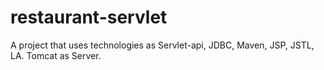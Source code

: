 # restaurant-servlet
A project that uses technologies as Servlet-api, JDBC, Maven, JSP, JSTL, LA. Tomcat as Server.

